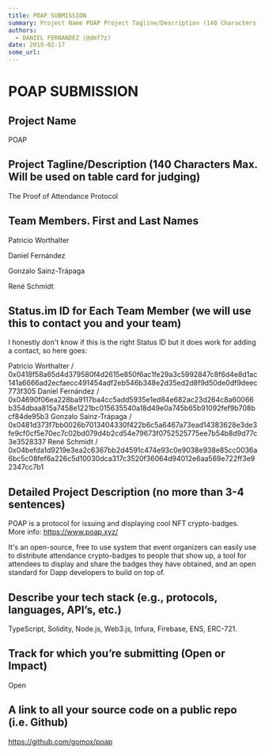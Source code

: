 ```yaml
---
title: POAP SUBMISSION
summary: Project Name POAP Project Tagline/Description (140 Characters Max. Will be used on table card for judging) The Proof of Attendance Protocol Team Members. First and Last Names Patricio Worthalter Daniel Fernández Gonzalo Sainz-Trápaga René Schmidt Status.im ID for Each Team Member (we will use this to contact you and your team) I honestly dont know if this is the right Status ID but it does work for adding a contact, so here goes- Patricio Worthalter / 0x0418f58a65d4d379580f4d2615e850f6ac1fe29a3c
authors:
  - DANIEL FERNANDEZ (@dmf7z)
date: 2019-02-17
some_url: 
---
```


# POAP SUBMISSION





## Project Name
POAP

## Project Tagline/Description (140 Characters Max. Will be used on table card for judging)
The Proof of Attendance Protocol

## Team Members. First and Last Names
Patricio Worthalter

Daniel Fernández

Gonzalo Sainz-Trápaga


René Schmidt 


## Status.im ID for Each Team Member (we will use this to contact you and your team)
I honestly don't know if this is the right Status ID but it does work for adding a contact, so here goes:

Patricio Worthalter / 0x0418f58a65d4d379580f4d2615e850f6ac1fe29a3c5992847c8f6d4e8d1ac141a6666ad2ecfaecc491454adf2eb546b348e2d35ed2d8f9d50de0df9deec773f305
Daniel Fernández / 0x04690f06ea228ba9117ba4cc5add5935e1ed84e682ac23d264c8a60066b354dbaa815a7458e1221bc015635540a18d49e0a745b65b91092fef9b708bcf84de95b3
Gonzalo Sainz-Trápaga / 0x0481d373f7bb0026b7013404330f422b6c5a6467a73ead14383628e3de3fe9cf0cf5e70ec7c02bd079d4b2cd54e79673f0752525775ee7b54b8d9d77c3e3528337
René Schmidt / 0x04befda1d9219e3ea2c6367bb2d4591c474e93c0e9038e938e85cc0036a6bc5c08fef6a226c5d10030dca317c3520f36064d94012e6aa569e722ff3e92347cc7b1

## Detailed Project Description (no more than 3-4 sentences)
POAP is a protocol for issuing and displaying cool NFT crypto-badges. 
More info: https://www.poap.xyz/

It's an open-source, free to use system that event organizers can easily use to distribute attendance crypto-badges to people that show up, a tool for attendees to display and share the badges they have obtained, and an open standard for Dapp developers to build on top of.

## Describe your tech stack (e.g., protocols, languages, API’s, etc.)

TypeScript, Solidity, Node.js, Web3.js, Infura, Firebase, ENS, ERC-721.

## Track for which you’re submitting (Open or Impact)
Open

## A link to all your source code on a public repo (i.e. Github)
https://github.com/gomox/poap


